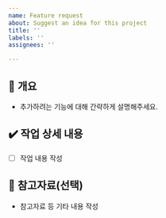 ```yaml
---
name: Feature request
about: Suggest an idea for this project
title: ''
labels: ''
assignees: ''

---
```


## 📝 개요
- 추가하려는 기능에 대해 간략하게 설명해주세요.

## ✔️ 작업 상세 내용
- [ ] 작업 내용 작성

## 🔗 참고자료(선택)
- 참고자료 등 기타 내용 작성
